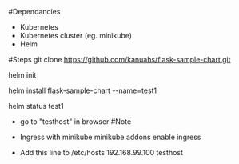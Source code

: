 
#Dependancies
* Kubernetes
* Kubernetes cluster (eg. minikube)
* Helm

#Steps
git clone https://github.com/kanuahs/flask-sample-chart.git

helm init

helm install flask-sample-chart --name=test1

helm status test1

* go to "testhost" in browser
#Note
* Ingress with minikube
minikube addons enable ingress

* Add this line to /etc/hosts
192.168.99.100 testhost
